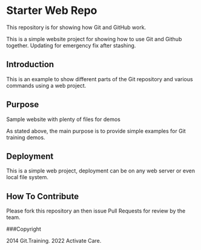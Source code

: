 # Starter Web Repo
This repository is for showing how Git and GitHub work.

This is a simple website project for showing how to use Git and Github together.
Updating for emergency fix after stashing.

## Introduction
This is an example to show different parts of the Git repository and various commands using a web project.

## Purpose
Sample website with plenty of files for demos

As stated above,  the main purpose is to provide simple examples for Git training demos.

## Deployment

This is a simple web project,  deployment can be on any web server or even local file system.

## How To Contribute

Please fork this repository an then issue Pull Requests for review by the team.

###Copyright

2014 Git.Training.
2022 Activate Care.

